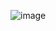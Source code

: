 ![image](https://github.com/JulyJulyZH/Docker2/assets/138996194/924a6748-7da9-40ea-afea-8b25a2c03759)
